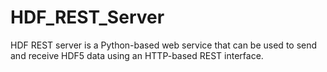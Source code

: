 # HDF_REST_Server
HDF REST server is a Python-based web service that can be used to send and receive HDF5 data using an HTTP-based REST interface. 
